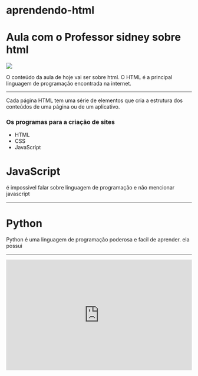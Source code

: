 # aprendendo-html
<!DOCTYPE html>
<html>
<head>
    <meta charset="UTF-8">
    <title>Aula de Sidney</title>
</head>

<body>
<h1>Aula com o Professor sidney sobre html</h1>

<img src="https://play-lh.googleusercontent.com/RslBy1o2NEBYUdRjQtUqLbN-ZM2hpks1mHPMiHMrpAuLqxeBPcFSAjo65nQHbTA53YYn">

<p>O conteúdo da aula de hoje vai ser sobre 
html. O HTML é a principal linguagem de programação encontrada na internet. <hr>
Cada página HTML tem uma série de elementos que cria a estrutura dos conteúdos de uma página ou de um aplicativo.</p>
    
<h3>Os programas para a criação de sites</h3>

<ul>
    <li>HTML</li>
    <li>CSS</li>
    <li>JavaScript</li>
</ul>

<h1>JavaScript</h1>
<p>é impossivel falar sobre linguagem de programação e não mencionar javascript</p>
<hr>
<h1>Python</h1>
    <p>Python é uma linguagem de programação poderosa e facil de aprender. ela possui</p>
<hr>

<iframe height="300" style="width: 100%;" scrolling="no"
title="código 1 - iframe"
src="https://cdn.pixabay.com/photo/2012/11/21/17/02/lion-66898_960_720.jpg" frameborder="no" loading="lazy"
allowtransparency="true" allowfullscreen="true">
    see the pen <a
href="https://img.freepik.com/fotos-premium/a-imagem-do-cerebro-humano_99433-294.jpg">
        codigo 1 - iframe</a> by wladimir batista castro (<a
href="https://tm.ibxk.com.br/2020/01/30/30021141299110.jpg?ims=1120x420">@wladimirrj</a>)

</body>
</html>

